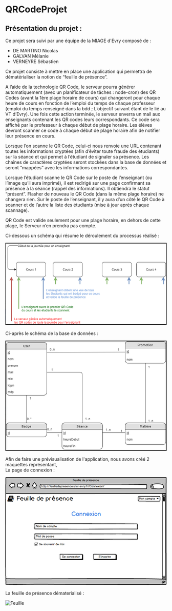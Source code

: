 # QRCodeProjet

## Présentation du projet :  

Ce projet sera suivi par une équipe de la MIAGE d'Evry composé de :  
* DE MARTINO Nicolas  
* GALVAN Mélanie  
* VERNEYRE Sébastien 
  
Ce projet consiste à mettre en place une application qui permettra de dématérialiser la notion de “feuille de présence”.  

A l’aide de la technologie QR Code, le serveur pourra générer automatiquement (avec un planificateur de tâches : node-cron) des QR Codes (avant la 1ère plage horaire de cours) qui changeront pour chaque heure de cours en fonction de l’emploi du temps de chaque professeur (emploi du temps renseigné dans la bdd ; L’objectif suivant étant de le lié au VT d’Evry). Une fois cette action terminée, le serveur enverra un mail aux enseignants contenant les QR codes leurs correspondants. Ce code sera affiché par le professeur à chaque début de plage horaire. Les élèves devront scanner ce code à chaque début de plage horaire afin de notifier leur présence en cours.  

Lorsque l’on scanne le QR Code, celui-ci nous renvoie une URL contenant toutes les informations cryptées (afin d’éviter toute fraude des étudiants) sur la séance et qui permet à l’étudiant de signaler sa présence. Les chaînes de caractères cryptées seront stockées dans la base de données et seront “mappées” avec les informations correspondantes.    

Lorsque l’étudiant scanne le QR Code sur le poste de l’enseignant (ou l’image qu’il aura imprimé), il est redirigé sur une page confirmant sa présence à la séance (rappel des informations). Il obtiendra le statut “présent”. Flasher de nouveau le QR Code (dans la même plage horaire) ne changera rien. Sur le poste de l’enseignant, il y aura d’un côté le QR Code à scanner et de l’autre la liste des étudiants (mise à jour après chaque scannage).  

QR Code est valide seulement pour une plage horaire, en dehors de cette plage, le Serveur n’en prendra pas compte.  
  
Ci-dessous un schéma qui résume le déroulement du processus réalisé :
  
![Déroulement du processus](processus.png)   
  
Ci-après le schéma de la base de données : 
  
![Base de données](Screenshot_6.png)
  
Afin de faire une prévisualisation de l'application, nous avons créé 2 maquettes représentant,  
La page de connexion :  
  
![Page de connexion](Page_de_connexion.png)
  
La feuille de présence dématerialisé :
  
![Feuille](Feuille_de_présence.png)  

